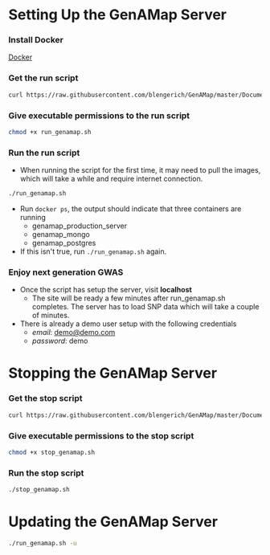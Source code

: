 # Setting Up the GenAMap Server

### Install Docker
[Docker](https://docs.docker.com/engine/installation/)
### Get the run script
```bash
curl https://raw.githubusercontent.com/blengerich/GenAMap/master/Documentation/Installation/run_genamap.sh > run_genamap.sh
```
### Give executable permissions to the run script
```bash
chmod +x run_genamap.sh
```
### Run the run script
* When running the script for the first time, it may need to pull the images, which will take a while and require internet connection.
```bash
./run_genamap.sh
```
* Run  ```docker ps```, the output should indicate that three containers are running
    * genamap_production_server
    * genamap_mongo
    * genamap_postgres
* If this isn't true, run ```./run_genamap.sh``` again.


### Enjoy next generation GWAS
* Once the script has setup the server, visit __localhost__
    * The site will be ready a few minutes after run_genamap.sh completes. The server has to load SNP data which will take a couple of minutes.
* There is already a demo user setup with the following credentials
    * *email*: demo@demo.com
    * *password*: demo


# Stopping the GenAMap Server
### Get the stop script
```bash
curl https://raw.githubusercontent.com/blengerich/GenAMap/master/Documentation/Installation/stop_genamap.sh > stop_genamap.sh
```

### Give executable permissions to the stop script
```bash
chmod +x stop_genamap.sh
```

### Run the stop script
```bash
./stop_genamap.sh
```

# Updating the GenAMap Server
```bash
./run_genamap.sh -u
```

